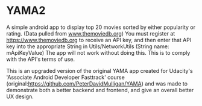 # YAMA2
A simple android app to display top 20 movies sorted by either popularity or rating. (Data pulled from www.themoviedb.org)  You must register at https://www.themoviedb.org to receive an API key, and then enter that API key into the appropriate String in Utils/NetworkUtils (String name: mApiKeyValue)  The app will not work without doing this. This is to comply with the API's terms of use.

This is an upgraded version of the original YAMA app created for Udacity's 'Associate Android Developer Fasttrack' course (original:https://github.com/PeterDavidMulligan/YAMA) and was made to demonstrate both a better backend and frontend, and give an overall better UX design.

